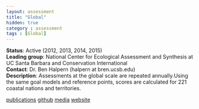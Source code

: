 ```yaml
---
layout: assessment
title: "Global"
hidden: true
category : assessment
tags : [Global]
---
```


**Status**: Active (2012, 2013, 2014, 2015)  
**Leading group**: National Center for Ecological Assessment and Synthesis at UC Santa Barbara and Conservation International  
**Contact**: Dr. Ben Halpern (halpern at bren.ucsb.edu)  
**Description**: Assessments at the global scale are repeated annually.Using the same goal models and reference points, scores are calculated for 221 coastal nations and territories.

[publications](/resources/publications#global) 
[github](https://github.com/OHI-Science/ohi-global/releases)
[media](http://www.oceanhealthindex.org/news/archive)
[website](www.oceanhealthindex.org)
